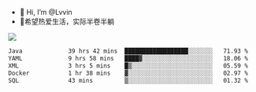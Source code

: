 - 👋 Hi, I’m @Lvvin
- 🍎希望热爱生活，实际半卷半躺
<!--
👀 I’m interested in ...
- 🌱 I’m currently learning ...
- 💞️ I’m looking to collaborate on ...
- 📫 How to reach me ...
->

<!---
Lvvin/Lvvin is a ✨ special ✨ repository because its `README.md` (this file) appears on your GitHub profile.
You can click the Preview link to take a look at your changes.

![Lvvin's GitHub stats](https://github-readme-stats.vercel.app/api?username=Lvvin&theme=default&show_icons=true&count_private=true)
--->

<a href="https://github.com/anuraghazra/github-readme-stats">
  <img align="center" src="https://github-readme-stats-lvvins-projects.vercel.app/api?username=Lvvin&theme=default&show_icons=true&count_private=true" />
</a>

<!--START_SECTION:waka-->

```txt
Java             39 hrs 42 mins  ██████████████████░░░░░░░   71.93 %
YAML             9 hrs 58 mins   ████▓░░░░░░░░░░░░░░░░░░░░   18.06 %
XML              3 hrs 5 mins    █▒░░░░░░░░░░░░░░░░░░░░░░░   05.59 %
Docker           1 hr 38 mins    ▓░░░░░░░░░░░░░░░░░░░░░░░░   02.97 %
SQL              43 mins         ▒░░░░░░░░░░░░░░░░░░░░░░░░   01.32 %
```

<!--END_SECTION:waka-->


